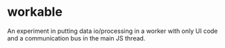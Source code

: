# workable
An experiment in putting data io/processing in a worker with only UI code and a communication bus in the main JS thread.
